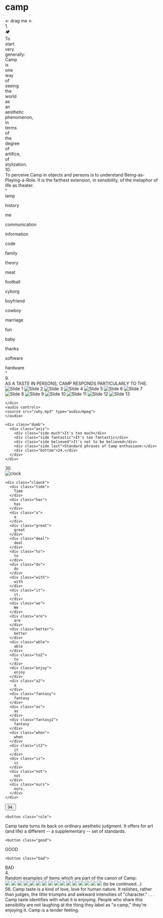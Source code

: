 # camp
<!DOCTYPE html>
<html>

<head>
  <meta charset="utf-8">
  <title>CAMP DREAMZ</title>
  <link rel="stylesheet" href="main.css">

  <link href="https://fonts.googleapis.com/css?family=Inconsolata" rel="stylesheet">
  <link rel="stylesheet" href="https://use.typekit.net/xnz1pfk.css">
  <link href="https://fonts.googleapis.com/css?family=Timmana" rel="stylesheet">
  <link href="https://fonts.googleapis.com/css?family=IBM+Plex+Sans:100,100i,400,400i,700,700i" rel="stylesheet">
  <link href="https://fonts.googleapis.com/css?family=Quantico" rel="stylesheet">
  <link href="https://fonts.googleapis.com/css?family=Vesper+Libre" rel="stylesheet">
  <link href="https://fonts.googleapis.com/css?family=Scope+One" rel="stylesheet">
  <link href="https://fonts.googleapis.com/css?family=Alike+Angular" rel="stylesheet">
  <link href="https://fonts.googleapis.com/css?family=Fruktur" rel="stylesheet">
  <link href="https://fonts.googleapis.com/css?family=Black+Ops+One" rel="stylesheet">
  <link href="https://fonts.googleapis.com/css?family=Creepster" rel="stylesheet">
  <link href="https://fonts.googleapis.com/css?family=Monoton" rel="stylesheet">
  <link href="https://fonts.googleapis.com/css?family=Ewert" rel="stylesheet">
  <link href="https://fonts.googleapis.com/css?family=Bungee+Shade" rel="stylesheet">

<link href="https://fonts.googleapis.com/css?family=Rajdhani" rel="stylesheet">

<link href="https://fonts.googleapis.com/css?family=Cinzel" rel="stylesheet">

<link href="https://fonts.googleapis.com/css?family=Shrikhand" rel="stylesheet">

<link href="https://fonts.googleapis.com/css?family=Berkshire+Swash" rel="stylesheet">

<link href="https://fonts.googleapis.com/css?family=Abril+Fatface" rel="stylesheet">

<link href="https://fonts.googleapis.com/css?family=Josefin+Sans" rel="stylesheet">

<link href="https://fonts.googleapis.com/css?family=Lobster" rel="stylesheet">

<link href="https://fonts.googleapis.com/css?family=Faster+One" rel="stylesheet">
 <link href="https://fonts.googleapis.com/css?family=Alike+Angular|Playfair+Display+SC" rel="stylesheet">

<link href="https://fonts.googleapis.com/css?family=Jura" rel="stylesheet">

<link href="https://fonts.googleapis.com/css?family=Sacramento" rel="stylesheet">

<link href="https://fonts.googleapis.com/css?family=Amaranth" rel="stylesheet">

<link href="https://fonts.googleapis.com/css?family=Old+Standard+TT" rel="stylesheet">

<link href="https://fonts.googleapis.com/css?family=Righteous" rel="stylesheet">

</head>

<body>

  <div class="twelveHundredEighty">
    <div class="drag">
      &larr;
      drag me
        &larr;
      </div>
    <div class="number"><span>1.</span>
    </div>
    <div class="fun">
      <span class="liltent">🏕
      </span>
      <div class="start">
        <div class="To">
To&nbsp;
        </div>
        <div class="start2">
          start&nbsp;
        </div>
        <div class="very">
          very&nbsp;
        </div>
        <div class="generally">
          generally:&nbsp;
        </div>
        <div class="camp1">
          Camp&nbsp;
        </div>
        <div class="is">
          is&nbsp;
        </div>
        <div class="one">
          one&nbsp;
        </div>
        <div class="way">
          way&nbsp;
        </div>
        <div class="of">
          of&nbsp;
        </div>
        <div class="seeing">
          seeing&nbsp;
        </div>
        <div class="the">
          the&nbsp;
        </div>
        <div class="world">
          world&nbsp;
        </div>
        <div class="as">
          as&nbsp;
        </div>
        <div class="an">
          an&nbsp;
        </div>
        <div class="aesthetic">
          aesthetic&nbsp;
        </div>
        <div class="phenomenon">
          phenomenon,&nbsp;
        </div>
        <div class="in">
          in&nbsp;
        </div>
        <div class="terms">
          terms&nbsp;
        </div>
        <div class="of">
          of&nbsp;
        </div>
        <div class="the">
          the&nbsp;
        </div>
        <div class="degree">
          degree&nbsp;
        </div>
        <div class="of2">
          of&nbsp;
        </div>
        <div class="artifice">
          artifice,&nbsp;
        </div>
        <div class="of3">
          of&nbsp;
        </div>
        <div class="stylization">
          stylization.
        </div>
      </div>
    </div>
</div>



  <div class="twelveHundred">
    <div class="number">
      10.
    </div>
    <div class="rule">
      To perceive Camp in objects and persons is to understand Being-as-Playing-a-Role. It is the farthest extension, in sensibility, of the metaphor of life as theater.
    </div>
    <div class="quote1">
      "
    </div>
    <div class="listContainer">
      <div class="tenList">
        <div class="lamp">lamp</div>
        <p>
          <p>
            <p>
              <p>
                <p>
                  <p>
                    <p>
                      <p>
                        <p>
                          <p>
                            <p>
                              <div class="history">history</div>
                              <p>
                                <p>
                                  <p>
                                    <p>
                                      <div class="me">me</div>
                                      <p>
                                        <p>
                                          <p>
                                            <p>
                                              <div class="communication">communication</div>
                                              <p>
                                                <p>
                                                  <p>
                                                    <p>
                                                      <p>
                                                        <p>
                                                          <p>
                                                            <p>
                                                              <div class="information">information</div>
                                                              <p>
                                                                <p>
                                                                  <p>
                                                                    <p>
                                                                      <p>
                                                                        <p>
                                                                          <p>
                                                                            <p>
                                                                              <div class="code">code</div>
                                                                              <p>
                                                                                <p>
                                                                                  <p>
                                                                                    <p>
                                                                                      <p>
                                                                                        <p>
                                                                                          <p>
                                                                                            <p>
                                                                                              <div class="family">family</div>
                                                                                              <p>
                                                                                                <p>
                                                                                                  <p>
                                                                                                    <p>
                                                                                                      <p>
                                                                                                        <p>
                                                                                                          <p>
                                                                                                            <p>
                                                                                                              <div class="theory">theory</div>
                                                                                                              <p>
                                                                                                                <p>
                                                                                                                  <p>
                                                                                                                    <p>
                                                                                                                      <p>
                                                                                                                        <p>
                                                                                                                          <p>
                                                                                                                            <p>
                                                                                                                              <div class="meat">meat</div>
                                                                                                                              <p>
                                                                                                                                <p>
                                                                                                                                  <p>
                                                                                                                                    <p>
                                                                                                                                      <p>
                                                                                                                                        <p>
                                                                                                                                          <p>
                                                                                                                                            <p>
                                                                                                                                              <div class="football">football</div>
                                                                                                                                              <p>
                                                                                                                                                <p>
                                                                                                                                                  <p>
                                                                                                                                                    <p>
                                                                                                                                                      <p>
                                                                                                                                                        <p>
                                                                                                                                                          <p>
                                                                                                                                                            <p>
                                                                                                                                                              <div class="cyborg">cyborg</div>
                                                                                                                                                              <p>
                                                                                                                                                                <p>
                                                                                                                                                                  <p>
                                                                                                                                                                    <p>
                                                                                                                                                                      <p>
                                                                                                                                                                        <p>
                                                                                                                                                                          <p>
                                                                                                                                                                            <p>
                                                                                                                                                                              <div class="boyfriend">boyfriend</div>
                                                                                                                                                                              <p>
                                                                                                                                                                                <p>
                                                                                                                                                                                  <p>
                                                                                                                                                                                    <p>
                                                                                                                                                                                      <p>
                                                                                                                                                                                        <p>
                                                                                                                                                                                          <p>
                                                                                                                                                                                            <p>
                                                                                                                                                                                              <div class="cowboy">cowboy</div>
                                                                                                                                                                                              <p>
                                                                                                                                                                                                <p>
                                                                                                                                                                                                  <p>
                                                                                                                                                                                                    <p>
                                                                                                                                                                                                      <p>
                                                                                                                                                                                                        <p>
                                                                                                                                                                                                          <p>
                                                                                                                                                                                                            <p>
                                                                                                                                                                                                              <div class="marriage">marriage</div>
                                                                                                                                                                                                              <p>
                                                                                                                                                                                                                <p>
                                                                                                                                                                                                                  <p>
                                                                                                                                                                                                                    <p>
                                                                                                                                                                                                                      <p>
                                                                                                                                                                                                                        <p>
                                                                                                                                                                                                                          <p>
                                                                                                                                                                                                                            <p>
                                                                                                                                                                                                                              <div class="fun">fun</div>
                                                                                                                                                                                                                              <p>
                                                                                                                                                                                                                                <p>
                                                                                                                                                                                                                                  <p>
                                                                                                                                                                                                                                    <p>
                                                                                                                                                                                                                                      <p>
                                                                                                                                                                                                                                        <p>
                                                                                                                                                                                                                                          <p>
                                                                                                                                                                                                                                            <p>
                                                                                                                                                                                                                                              <div class="baby">baby</div>
                                                                                                                                                                                                                                              <p>
                                                                                                                                                                                                                                                <p>
                                                                                                                                                                                                                                                  <p>
                                                                                                                                                                                                                                                    <p>
                                                                                                                                                                                                                                                      <p>
                                                                                                                                                                                                                                                        <p>
                                                                                                                                                                                                                                                          <p>
                                                                                                                                                                                                                                                            <p>
                                                                                                                                                                                                                                                              <div class="thanks">thanks</div>
                                                                                                                                                                                                                                                              <p>
                                                                                                                                                                                                                                                                <p>
                                                                                                                                                                                                                                                                  <p>
                                                                                                                                                                                                                                                                    <p>
                                                                                                                                                                                                                                                                      <p>
                                                                                                                                                                                                                                                                        <p>
                                                                                                                                                                                                                                                                          <p>
                                                                                                                                                                                                                                                                            <p>
                                                                                                                                                                                                                                                                              <div class="software">software</div>
                                                                                                                                                                                                                                                                              <p>
                                                                                                                                                                                                                                                                                <p>
                                                                                                                                                                                                                                                                                  <p>
                                                                                                                                                                                                                                                                                    <p>
                                                                                                                                                                                                                                                                                      <p>
                                                                                                                                                                                                                                                                                        <p>
                                                                                                                                                                                                                                                                                          <p>
                                                                                                                                                                                                                                                                                            <p>
                                                                                                                                                                                                                                                                                              <div class="hardware">hardware</div>
      </div>
    </div>
    <div class="quote2">
      "
    </div>
    <div class="underline">
    </div>
  </div>

  <div class="eightFifty">
    <div class="number">9.</div>
    <div class="rule">AS A TASTE IN PERSONS, CAMP RESPONDS PARTICULARLY TO THE:
    </div>
    <div class="fling-minislide">
      <img src="https://image.ibb.co/dcTqZc/b.jpg" alt="Slide 1">
      <img src="https://image.ibb.co/g8BNfH/e.jpg" alt="Slide 2">
      <img src="https://image.ibb.co/dgdeSx/f.jpg" alt="Slide 3">
      <img src="https://image.ibb.co/kau8LH/a.jpg" alt="Slide 4">
      <img src="https://image.ibb.co/bPEKSx/g.jpg" alt="Slide 5">
      <img src="https://image.ibb.co/hMiDnx/h.jpg" alt="Slide 6">
      <img src="https://image.ibb.co/nFh67x/i.jpg" alt="Slide 7">
      <img src="https://image.ibb.co/ffEa0H/j.jpg" alt="Slide 8">
      <img src="https://image.ibb.co/kLVF0H/k.jpg" alt="Slide 9">
      <img src="https://image.ibb.co/gtq4uc/l.jpg" alt="Slide 10">
      <img src="https://image.ibb.co/btgoLH/m.jpg" alt="Slide 11">
      <img src="https://image.ibb.co/hxteSx/n.jpg" alt="Slide 12">
      <img src="https://image.ibb.co/m5L4uc/p.jpg" alt="Slide 13">


    </div>
    <audio controls>
    <source src="/why.mp3" type="audio/mpeg">
    </audio>

  </div>

  <div class="sevenEightyThree">


    <div class="dumb">
      <div class="axis">
        <div class="side much">It's too much</div>
        <div class="side fantastic">It's too fantastic</div>
        <div class="side believed">It's not to be believed</div>
        <div class="side last">Standard phrases of Camp enthusiasm:</div>
        <div class="bottom">24.</div>
      </div>
    </div>
  </div>

  <div class="sixThirty">
    <div class="number">
      30.
    </div>
    <img src="https://preview.ibb.co/kGA1Cx/clock.png" alt="clock">

    <div class="clawck">
      <div class="time">
        Time
      </div>
      <div class="has">
        has
      </div>
      <div class="a">
        a
      </div>
      <div class="great">
        great
      </div>
      <div class="deal">
        deal
      </div>
      <div class="to">
        to
      </div>
      <div class="do">
        do
      </div>
      <div class="with">
        with
      </div>
      <div class="it">
        it.
      </div>
      <div class="we">
        We
      </div>
      <div class="are">
        are
      </div>
      <div class="better">
        better
      </div>
      <div class="able">
        able
      </div>
      <div class="to2">
        to
      </div>
      <div class="enjoy">
        enjoy
      </div>
      <div class="a2">
        a
      </div>
      <div class="fantasy">
        fantasy
      </div>
      <div class="as">
        as
      </div>
      <div class="fantasy2">
        fantasy
      </div>
      <div class="when">
        when
      </div>
      <div class="it2">
        it
      </div>
      <div class="is">
        is
      </div>
      <div class="not">
        not
      </div>
      <div class="ours">
        ours.
      </div>
    </div>
  </div>

  <div class="fiveSixty">
    <button class="number">
    <span>
      34.
    </span>
  </button>

    <button class="rule">
  <span>
  Camp taste turns its back on ordinary aesthetic judgment. It offers for art (and life) a different -- a supplementary -- set
  of standards.
  </span>
</button>

    <button class="good">
  <div class="gud">
  <span>
    GOOD
  </span>
</div>
</button>


    <button class="bad">
  <div class="bahd">
    <span>BAD</span>
  </div>
</button>
  </div>



  <div class="fourHundred">
    <div class="number">
      4.
    </div>
    <div class="rule">
      Random examples of items which are part of the canon of Camp:
    </div>
    <div class="bigCampPics">
      <div class="campPics">
        <a href="https://www.instagram.com/p/BY1zg3Fnjpa/?hl=en&taken-by=downgoes.fraser" target="_blank"><img src="https://image.ibb.co/g2w4AH/screenshot_9.png"></a>
        <a href="http://uglycouchcontest.com/" target="_blank"><img src="https://image.ibb.co/fQSqhx/18.jpg"></a>
        <a href="https://en.wikipedia.org/wiki/Spy_Kids" target="_blank">
<img src="https://image.ibb.co/c6NO2x/16.jpg" ></a>
        <a href="https://www.jetro.go.jp/j-messe/tradefair_en/KOINE_54119" target="_blank">
<img src="https://image.ibb.co/cFseaH/15.jpg"></a><a href="https://www.ebay.com/itm/STAR-WARRIOR-PUFFY-STICKERS-NOS-UNOPEN-MINT-SCI-FI-SPACE-ALIEN-DECALS-OLD-1979-/391989723743" target="_blank"> <img src="https://image.ibb.co/gjywNx/13.jpg"></a>
        <a href="https://en.wikipedia.org/wiki/TLC_(group)" target="_blank">
<img src="https://image.ibb.co/mdxqhx/12.jpg" ></a>
        <a href="https://www.thombrowne.com/us/" target="_blank">
<img src="https://image.ibb.co/meokFH/11.jpg" ></a>
        <a href="https://www.youtube.com/watch?v=WQ_Yo06kIIA" target="_blank">
<img src="https://image.ibb.co/dxbGNx/10.jpg" ></a>
        <a href="https://www.themarysue.com/lion-taxidermy/" target="_blank">
<img src="https://image.ibb.co/hwZQFH/9.jpg" ></a>
        <a href="https://www.youtube.com/watch?v=qkRMyhqq_N0" target="_blank">
<img src="https://image.ibb.co/niqMpc/8.jpg"></a>
        <a href="https://en.wikipedia.org/wiki/Pontormo" target="_blank">
<img src="https://image.ibb.co/nETVhx/7.jpg" ></a>
        <a href="http://www.goldschp.net/SIG/onfim/onfim.html" target="_blank">
<img src="https://image.ibb.co/d0gSUc/6.jpg" ></a>
        <a href="https://www.liveauctioneers.com/item/23199588_hooked-rug-mad-cats-ca-1885-sitting-in" target="_blank">
<img src="https://image.ibb.co/cNtwNx/5.jpg"></a>
        <a href="http://www.shiftythrifting.com/" target="_blank">
<img src="https://image.ibb.co/fL7O2x/4.jpg" ></a>
        <a href="http://www.inflatablechurch.com/" target="_blank">
<img src="https://image.ibb.co/h9vAhx/3.jpg"></a>
        <a href="https://www.youtube.com/watch?v=Z2x4vY0FrCc" target="_blank">
<img src="https://preview.ibb.co/nBc1pc/1.jpg"></a> (to be continued...)
      </div>
    </div>
  </div>

  <div class="tiny">
    56. Camp taste is a kind of love, love for human nature. It relishes, rather than judges, the little triumphs and awkward intensities of "character." . . . Camp taste identifies with what it is enjoying. People who share this sensibility are not laughing
    at the thing they label as "a camp," they're enjoying it. Camp is a tender feeling.
  </div>

</body>

</html>
